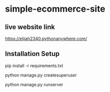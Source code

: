 # simple-ecommerce-site
## live website link
 https://elijah2340.pythonanywhere.com/
## Installation Setup
pip install -r requirements.txt 

python manage.py createsuperuser

python manage.py runserver
